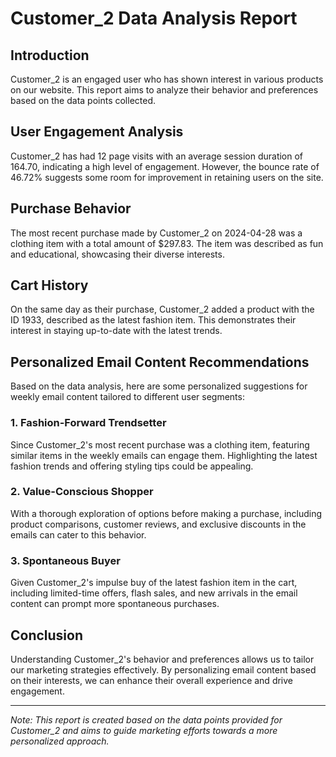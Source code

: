 # Customer_2 Data Analysis Report

## Introduction
Customer_2 is an engaged user who has shown interest in various products on our website. This report aims to analyze their behavior and preferences based on the data points collected.

## User Engagement Analysis
Customer_2 has had 12 page visits with an average session duration of 164.70, indicating a high level of engagement. However, the bounce rate of 46.72% suggests some room for improvement in retaining users on the site.

## Purchase Behavior
The most recent purchase made by Customer_2 on 2024-04-28 was a clothing item with a total amount of $297.83. The item was described as fun and educational, showcasing their diverse interests.

## Cart History
On the same day as their purchase, Customer_2 added a product with the ID 1933, described as the latest fashion item. This demonstrates their interest in staying up-to-date with the latest trends.

## Personalized Email Content Recommendations
Based on the data analysis, here are some personalized suggestions for weekly email content tailored to different user segments:

### 1. Fashion-Forward Trendsetter
Since Customer_2's most recent purchase was a clothing item, featuring similar items in the weekly emails can engage them. Highlighting the latest fashion trends and offering styling tips could be appealing.

### 2. Value-Conscious Shopper
With a thorough exploration of options before making a purchase, including product comparisons, customer reviews, and exclusive discounts in the emails can cater to this behavior.

### 3. Spontaneous Buyer
Given Customer_2's impulse buy of the latest fashion item in the cart, including limited-time offers, flash sales, and new arrivals in the email content can prompt more spontaneous purchases.

## Conclusion
Understanding Customer_2's behavior and preferences allows us to tailor our marketing strategies effectively. By personalizing email content based on their interests, we can enhance their overall experience and drive engagement.

---
*Note: This report is created based on the data points provided for Customer_2 and aims to guide marketing efforts towards a more personalized approach.*